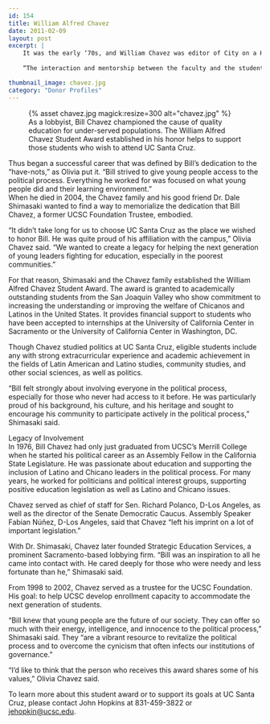 ```yaml
---
id: 154
title: William Alfred Chavez
date: 2011-02-09
layout: post
excerpt: |
    It was the early ‘70s, and William Chavez was editor of City on a Hill Press student newspaper and active in the California farmworker organizing efforts.
    
    “The interaction and mentorship between the faculty and the students provided tremendous influence for a young man like my brother,” his sister Olivia Chavez said. “Think of it. He actually got Cesar Chavez to speak at the UCSC Arts & Lectures series.”

thumbnail_image: chavez.jpg
category: "Donor Profiles"
---
```

<figure class="inline-image right">
{% asset chavez.jpg magick:resize=300 alt="chavez.jpg" %}<figcaption>As a lobbyist, Bill Chavez championed the cause of quality education for under-served populations. The William Alfred Chavez Student Award established in his honor helps to support those students who wish to attend UC Santa Cruz.</figcaption></figure>

Thus began a successful career that was defined by Bill’s dedication to the “have-nots,” as Olivia put it. “Bill strived to give young people access to the political process. Everything he worked for was focused on what young people did and their learning environment.”  
When he died in 2004, the Chavez family and his good friend Dr. Dale Shimasaki wanted to find a way to memorialize the dedication that Bill Chavez, a former UCSC Foundation Trustee, embodied.

“It didn’t take long for us to choose UC Santa Cruz as the place we wished to honor Bill. He was quite proud of his affiliation with the campus,” Olivia Chavez said. “We wanted to create a legacy for helping the next generation of young leaders fighting for education, especially in the poorest communities.”

For that reason, Shimasaki and the Chavez family established the William Alfred Chavez Student Award. The award is granted to academically outstanding students from the San Joaquin Valley who show commitment to increasing the understanding or improving the welfare of Chicanos and Latinos in the United States. It provides financial support to students who have been accepted to internships at the University of California Center in Sacramento or the University of California Center in Washington, DC.

Though Chavez studied politics at UC Santa Cruz, eligible students include any with strong extracurricular experience and academic achievement in the fields of Latin American and Latino studies, community studies, and other social sciences, as well as politics.

“Bill felt strongly about involving everyone in the political process, especially for those who never had access to it before. He was particularly proud of his background, his culture, and his heritage and sought to encourage his community to participate actively in the political process,” Shimasaki said.

Legacy of Involvement  
In 1976, Bill Chavez had only just graduated from UCSC’s Merrill College when he started his political career as an Assembly Fellow in the California State Legislature. He was passionate about education and supporting the inclusion of Latino and Chicano leaders in the political process. For many years, he worked for politicians and political interest groups, supporting positive education legislation as well as Latino and Chicano issues.

Chavez served as chief of staff for Sen. Richard Polanco, D-Los Angeles, as well as the director of the Senate Democratic Caucus. Assembly Speaker Fabian Núñez, D-Los Angeles, said that Chavez “left his imprint on a lot of important legislation.”

With Dr. Shimasaki, Chavez later founded Strategic Education Services, a prominent Sacramento-based lobbying firm. “Bill was an inspiration to all he came into contact with. He cared deeply for those who were needy and less fortunate than he,” Shimasaki said.

From 1998 to 2002, Chavez served as a trustee for the UCSC Foundation. His goal: to help UCSC develop enrollment capacity to accommodate the next generation of students.

“Bill knew that young people are the future of our society. They can offer so much with their energy, intelligence, and innocence to the political process,” Shimasaki said. They “are a vibrant resource to revitalize the political process and to overcome the cynicism that often infects our institutions of governance.”

“I’d like to think that the person who receives this award shares some of his values,” Olivia Chavez said.

To learn more about this student award or to support its goals at UC Santa Cruz, please contact John Hopkins at 831-459-3822 or <jehopkin@ucsc.edu>.
